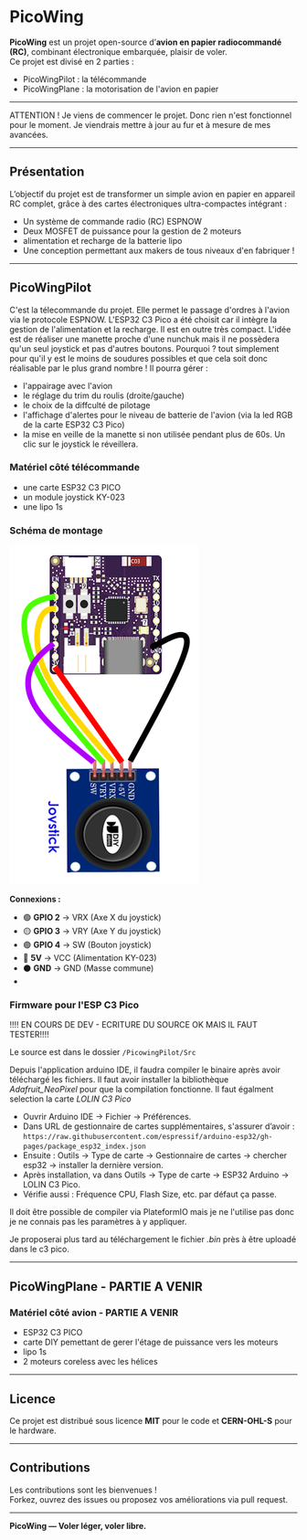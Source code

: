 # PicoWing

**PicoWing** est un projet open-source d’**avion en papier radiocommandé (RC)**, combinant électronique embarquée, plaisir de voler.  
Ce projet est divisé en 2 parties :
- PicoWingPilot : la télécommande
- PicoWingPlane : la motorisation de l'avion en papier

---

ATTENTION ! Je viens de commencer le projet. Donc rien n'est fonctionnel pour le moment. Je viendrais mettre à jour au fur et à mesure de mes avancées. 

---

## Présentation

L’objectif du projet est de transformer un simple avion en papier en appareil RC complet, grâce à des cartes électroniques ultra-compactes intégrant :

- Un système de commande radio (RC) ESPNOW
- Deux MOSFET de puissance pour la gestion de 2 moteurs
- alimentation et recharge de la batterie lipo
- Une conception permettant aux makers de tous niveaux d'en fabriquer !

---

## PicoWingPilot

C'est la télecommande du projet. Elle permet le passage d'ordres à l'avion via le protocole ESPNOW.
L'ESP32 C3 Pico a été choisit car il intègre la gestion de l'alimentation et la recharge.
Il est en outre très compact.
L'idée est de réaliser une manette proche d'une nunchuk mais il ne possèdera qu'un seul joystick et pas d'autres boutons.
Pourquoi ? tout simplement pour qu'il y est le moins de soudures possibles et que cela soit donc réalisable par le plus grand nombre !
Il pourra gérer :
- l'appairage avec l'avion
- le réglage du trim du roulis (droite/gauche)
- le choix de la diffculté de pilotage
- l'affichage d'alertes pour le niveau de batterie de l'avion (via la led RGB de la carte ESP32 C3 Pico)
- la mise en veille de la manette si non utilisée pendant plus de 60s. Un clic sur le joystick le réveillera.

### Matériel côté télécommande
- une carte ESP32 C3 PICO
- un module joystick KY-023
- une lipo 1s

### Schéma de montage

![Schéma de câblage](PicowingPilot/Images/schema.png)

**Connexions :**
- 🟢 **GPIO 2** → VRX (Axe X du joystick)
- 🟡 **GPIO 3** → VRY (Axe Y du joystick) 
- 🟣 **GPIO 4** → SW (Bouton joystick)
- 🔴 **5V** → VCC (Alimentation KY-023)
- ⚫ **GND** → GND (Masse commune)
- 
### Firmware pour l'ESP C3 Pico

!!!! EN COURS DE DEV - ECRITURE DU SOURCE OK MAIS IL FAUT TESTER!!!! 

Le source est dans le dossier `/PicowingPilot/Src`

Depuis l'application arduino IDE, il faudra compiler le binaire après avoir téléchargé les fichiers.
Il faut avoir installer la bibliothèque *Adafruit_NeoPixel* pour que la compilation fonctionne.
Il faut égalment selection la carte *LOLIN C3 Pico*
- Ouvrir Arduino IDE → Fichier → Préférences.
- Dans URL de gestionnaire de cartes supplémentaires, s'assurer d’avoir :
`https://raw.githubusercontent.com/espressif/arduino-esp32/gh-pages/package_esp32_index.json`
- Ensuite : Outils → Type de carte → Gestionnaire de cartes → chercher esp32 → installer la dernière version.
- Après installation, va dans Outils → Type de carte → ESP32 Arduino → LOLIN C3 Pico.
- Vérifie aussi : Fréquence CPU, Flash Size, etc. par défaut ça passe.

Il doit être possible de compiler via PlateformIO mais je ne l'utilise pas donc je ne connais pas les paramètres à y appliquer.

Je proposerai plus tard au téléchargement le fichier *.bin* près à être uploadé dans le c3 pico.

---

## PicoWingPlane - PARTIE A  VENIR

### Matériel côté avion - PARTIE A  VENIR
- ESP32 C3 PICO
- carte DIY pemettant de gerer l'étage de puissance vers les moteurs
- lipo 1s
- 2 moteurs coreless avec les hélices





---

## Licence

Ce projet est distribué sous licence **MIT** pour le code et **CERN-OHL-S** pour le hardware.


---

## Contributions

Les contributions sont les bienvenues !  
Forkez, ouvrez des issues ou proposez vos améliorations via pull request.

---

**PicoWing — Voler léger, voler libre.**
